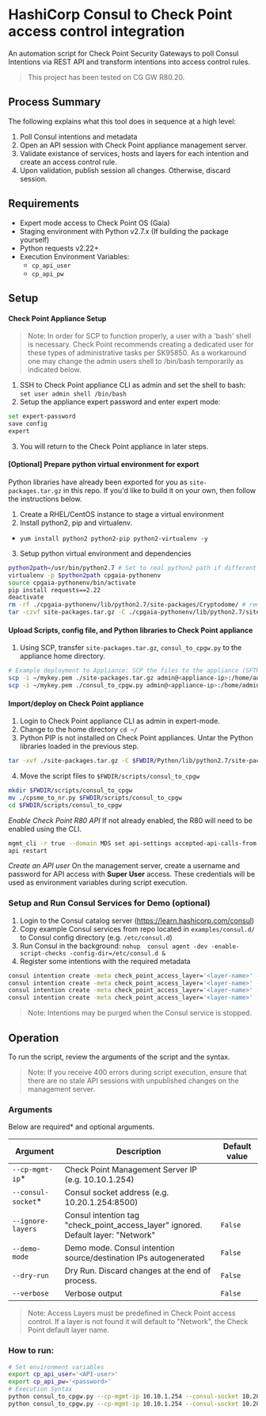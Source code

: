 # HashiCorp Consul to Check Point access control integration
An automation script for Check Point Security Gateways to poll Consul Intentions via REST API and transform intentions into access control rules.

>This project has been tested on CG GW R80.20.

## **Process Summary** 
The following explains what this tool does in sequence at a high level:
1. Poll Consul intentions and metadata
2. Open an API session with Check Point appliance management server.
3. Validate existance of services, hosts and layers for each intention and create an access control rule.
4. Upon validation, publish session all changes. Otherwise, discard session.

## Requirements
* Expert mode access to Check Point OS (Gaia)
* Staging environment with Python v2.7.x (If building the package yourself)
* Python requests v2.22+
* Execution Environment Variables: 
  * `cp_api_user`
  * `cp_api_pw`

## Setup
#### Check Point Appliance Setup
>  Note: In order for SCP to function properly, a user with a 'bash' shell is necessary. Check Point recommends creating a dedicated user for these types of administrative tasks per SK95850. As a workaround one may change the admin users shell to /bin/bash temporarily as indicated below. 
1. SSH to Check Point appliance CLI as admin and set the shell to bash:
`set user admin shell /bin/bash`
2. Setup the appliance expert password and enter expert mode:
  ```bash
  set expert-password
  save config
  expert
```
3. You will return to the Check Point appliance in later steps.

#### [Optional] Prepare python virtual environment for export
Python libraries have already been exported for you as `site-packages.tar.gz` in this repo. If you'd like to build it on your own, then follow the instructions below.
1. Create a RHEL/CentOS instance to stage a virtual environment
1. Install python2, pip and virtualenv.
* `yum install python2 python2-pip python2-virtualenv -y`
3. Setup python virtual environment and dependencies
```bash
python2path=/usr/bin/python2.7 # Set to real python2 path if different
virtualenv -p $python2path cpgaia-pythonenv
source cpgaia-pythonenv/bin/activate
pip install requests==2.22
deactivate
rm -rf ./cpgaia-pythonenv/lib/python2.7/site-packages/Cryptodome/ # remove to avoid conflict
tar -czvf site-packages.tar.gz -C ./cpgaia-pythonenv/lib/python2.7/site-packages/ .
```

#### Upload Scripts, config file, and Python libraries to Check Point appliance
1. Using SCP, transfer `site-packages.tar.gz`, `consul_to_cpgw.py` to the appliance home directory.
```bash
# Example deployment to Appliance: SCP the files to the appliance (SFTP not supported)
scp -i ~/mykey.pem ./site-packages.tar.gz admin@<appliance-ip>:/home/admin # Verify key path, tar path, and destination path
scp -i ~/mykey.pem ./consul_to_cpgw.py admin@<appliance-ip>:/home/admin
```
#### Import/deploy on Check Point appliance 
1. Login to Check Point appliance CLI as admin in expert-mode.
1. Change to the home directory `cd ~/`
1. Python PIP is not installed on Check Point appliances. Untar the Python libraries loaded in the previous step.
```bash
tar -xvf ./site-packages.tar.gz -C $FWDIR/Python/lib/python2.7/site-packages
```
4. Move the script files to `$FWDIR/scripts/consul_to_cpgw`
```bash
mkdir $FWDIR/scripts/consul_to_cpgw
mv ./cpsme_to_nr.py $FWDIR/scripts/consul_to_cpgw
cd $FWDIR/scripts/consul_to_cpgw
```
_Enable Check Point R80 API_
If not already enabled, the R80 will need to be enabled using the CLI.
```bash
mgmt_cli -r true --domain MDS set api-settings accepted-api-calls-from "All IP addresses"
api restart
```
_Create an API user_
On the management server, create a username and password for API access with **Super User** access. These credentials will be used as environment variables during script execution.

### Setup and Run Consul Services for Demo (optional)
1. Login to the Consul catalog server (https://learn.hashicorp.com/consul)
2. Copy example Consul services from repo located in `examples/consul.d/` to Consul config directory (e.g. `/etc/consul.d`)
3. Run Consul in the background: `nohup  consul agent -dev -enable-script-checks -config-dir=/etc/consul.d &`
4. Register some intentions with the required metadata
```bash
consul intention create -meta check_point_access_layer='<layer-name>' -allow web1 socat1
consul intention create -meta check_point_access_layer='<layer-name>' -deny web2 socat2
consul intention create -meta check_point_access_layer='<layer-name>' -allow web3 socat3
consul intention create -meta check_point_access_layer='<layer-name>' -allow web4 socat4
```
> Note: Intentions may be purged when the Consul service is stopped.

## Operation
To run the script, review the arguments of the script and the syntax.
> Note: If you receive 400 errors during script execution, ensure that there are no stale API sessions with unpublished changes on the management server.

### Arguments 
Below are required* and optional arguments.

| Argument              | Description                                                  | Default value |
|-----------------------|--------------------------------------------------------------|---------------|
| `--cp-mgmt-ip`*       | Check Point Management Server IP (e.g. 10.10.1.254)          | |
| `--consul-socket`*    | Consul socket address (e.g. 10.20.1.254:8500)                | |
| `--ignore-layers`     | Consul intention tag "check_point_access_layer" ignored. Default layer: "Network"| `False` |	
| `--demo-mode`         | Demo mode. Consul intention source/destination IPs autogenerated | `False` |		
| `--dry-run`           | Dry Run. Discard changes at the end of process.              | `False` |
| `--verbose`           | Verbose output                                               | `False` |
> Note: Access Layers must be predefined in Check Point access control. If a layer is not found it will default to "Network", the Check Point default layer name.


### How to run:
```bash
# Set environment variables
export cp_api_user='<API-user>'
export cp_api_pw='<password>'
# Execution Syntax
python consul_to_cpgw.py --cp-mgmt-ip 10.10.1.254 --consul-socket 10.20.1.254:8500
python consul_to_cpgw.py --cp-mgmt-ip 10.10.1.254 --consul-socket 10.20.1.254:8500 --demo-mode --dry-run
```
